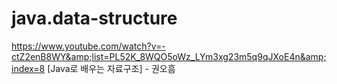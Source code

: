 # java.data-structure
https://www.youtube.com/watch?v=-ctZ2enB8WY&amp;list=PL52K_8WQO5oWz_LYm3xg23m5q9qJXoE4n&amp;index=8
[Java로 배우는 자료구조] - 권오흠
